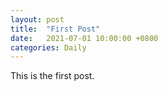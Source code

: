```yaml
---
layout: post
title:  "First Post"
date:   2021-07-01 10:00:00 +0800
categories: Daily
---
```


This is the first post.